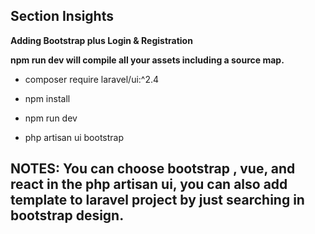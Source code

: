 ## Section Insights

**Adding Bootstrap plus Login & Registration**

**npm run dev will compile all your assets including a source map.**

- composer require laravel/ui:^2.4

- npm install 

- npm run dev 

- php artisan ui bootstrap 


## NOTES: You can choose bootstrap , vue, and react in the php artisan ui, you can also add template to laravel project by just searching in bootstrap design.




